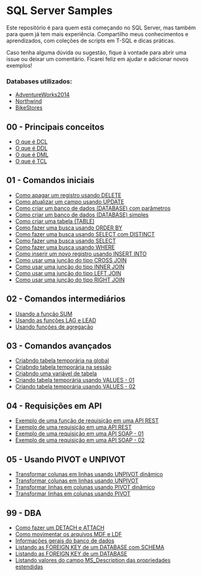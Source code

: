# SQL Server Samples

Este repositório é para quem está começando no SQL Server, mas também para quem já tem mais experiência. Compartilho meus conhecimentos e aprendizados, com coleções de scripts em T-SQL e dicas práticas.

Caso tenha alguma dúvida ou sugestão, fique à vontade para abrir uma issue ou deixar um comentário. Ficarei feliz em ajudar e adicionar novos exemplos!

### Databases utilizados:
- [AdventureWorks2014](https://learn.microsoft.com/pt-br/sql/samples/adventureworks-install-configure?view=sql-server-ver16&tabs=ssms)
- [Northwind](https://github.com/microsoft/sql-server-samples/tree/master/samples/databases/northwind-pubs)
- [BikeStores](https://www.sqlservertutorial.net/getting-started/sql-server-sample-database/)

## 00 - Principais conceitos

- [O que é DCL](00%20-%20Principais%20conceitos/O%20que%20%C3%A9%20DCL.sql)
- [O que é DDL](00%20-%20Principais%20conceitos/O%20que%20%C3%A9%20DDL.sql)
- [O que é DML](00%20-%20Principais%20conceitos/O%20que%20%C3%A9%20DML.sql)
- [O que é TCL](00%20-%20Principais%20conceitos/O%20que%20%C3%A9%20TCL.sql)
## 01 - Comandos iniciais

- [Como apagar um registro usando DELETE](01%20-%20Comandos%20iniciais/Como%20apagar%20um%20registro%20usando%20DELETE.sql)
- [Como atualizar um campo usando UPDATE](01%20-%20Comandos%20iniciais/Como%20atualizar%20um%20campo%20usando%20UPDATE.sql)
- [Como criar um banco de dados (DATABASE) com parâmetros](01%20-%20Comandos%20iniciais/Como%20criar%20um%20banco%20de%20dados%20(DATABASE)%20com%20par%C3%A2metros.sql)
- [Como criar um banco de dados (DATABASE) simples](01%20-%20Comandos%20iniciais/Como%20criar%20um%20banco%20de%20dados%20(DATABASE)%20simples.sql)
- [Como criar uma tabela (TABLE)](01%20-%20Comandos%20iniciais/Como%20criar%20uma%20tabela%20(TABLE).sql)
- [Como fazer uma busca usando ORDER BY](01%20-%20Comandos%20iniciais/Como%20fazer%20uma%20busca%20usando%20ORDER%20BY.sql)
- [Como fazer uma busca usando SELECT com DISTINCT](01%20-%20Comandos%20iniciais/Como%20fazer%20uma%20busca%20usando%20SELECT%20com%20DISTINCT.sql)
- [Como fazer uma busca usando SELECT](01%20-%20Comandos%20iniciais/Como%20fazer%20uma%20busca%20usando%20SELECT.sql)
- [Como fazer uma busca usando WHERE](01%20-%20Comandos%20iniciais/Como%20fazer%20uma%20busca%20usando%20WHERE.sql)
- [Como inserir um novo registro usando INSERT INTO](01%20-%20Comandos%20iniciais/Como%20inserir%20um%20novo%20registro%20usando%20INSERT%20INTO.sql)
- [Como usar uma junção do tipo CROSS JOIN](01%20-%20Comandos%20iniciais/Como%20usar%20uma%20jun%C3%A7%C3%A3o%20do%20tipo%20CROSS%20JOIN.sql)
- [Como usar uma junção do tipo INNER JOIN](01%20-%20Comandos%20iniciais/Como%20usar%20uma%20jun%C3%A7%C3%A3o%20do%20tipo%20INNER%20JOIN.sql)
- [Como usar uma junção do tipo LEFT JOIN](01%20-%20Comandos%20iniciais/Como%20usar%20uma%20jun%C3%A7%C3%A3o%20do%20tipo%20LEFT%20JOIN.sql)
- [Como usar uma junção do tipo RIGHT JOIN](01%20-%20Comandos%20iniciais/Como%20usar%20uma%20jun%C3%A7%C3%A3o%20do%20tipo%20RIGHT%20JOIN.sql)
## 02 - Comandos intermediários

- [Usando a função SUM](02%20-%20Comandos%20intermedi%C3%A1rios/Usando%20a%20fun%C3%A7%C3%A3o%20SUM.sql)
- [Usando as funções LAG e LEAD](02%20-%20Comandos%20intermedi%C3%A1rios/Usando%20as%20fun%C3%A7%C3%B5es%20LAG%20e%20LEAD.sql)
- [Usando funções de agregação](02%20-%20Comandos%20intermedi%C3%A1rios/Usando%20fun%C3%A7%C3%B5es%20de%20agrega%C3%A7%C3%A3o.sql)
## 03 - Comandos avançados

- [Criabndo tabela temporária na global](03%20-%20Comandos%20avan%C3%A7ados/Criabndo%20tabela%20tempor%C3%A1ria%20na%20global.sql)
- [Criabndo tabela temporária na sessão](03%20-%20Comandos%20avan%C3%A7ados/Criabndo%20tabela%20tempor%C3%A1ria%20na%20sess%C3%A3o.sql)
- [Criabndo uma variável de tabela](03%20-%20Comandos%20avan%C3%A7ados/Criabndo%20uma%20vari%C3%A1vel%20de%20tabela.sql)
- [Criando tabela temporária usando VALUES - 01](03%20-%20Comandos%20avan%C3%A7ados/Criando%20tabela%20tempor%C3%A1ria%20usando%20VALUES%20-%2001.sql)
- [Criando tabela temporária usando VALUES - 02](03%20-%20Comandos%20avan%C3%A7ados/Criando%20tabela%20tempor%C3%A1ria%20usando%20VALUES%20-%2002.sql)
## 04 - Requisições em API

- [Exemplo de uma função de requisição em uma API REST](04%20-%20Requisi%C3%A7%C3%B5es%20em%20API/Exemplo%20de%20uma%20fun%C3%A7%C3%A3o%20de%20requisi%C3%A7%C3%A3o%20em%20uma%20API%20REST.sql)
- [Exemplo de uma requisição em uma API REST ](04%20-%20Requisi%C3%A7%C3%B5es%20em%20API/Exemplo%20de%20uma%20requisi%C3%A7%C3%A3o%20em%20uma%20API%20REST%20.sql)
- [Exemplo de uma requisição em uma API SOAP - 01](04%20-%20Requisi%C3%A7%C3%B5es%20em%20API/Exemplo%20de%20uma%20requisi%C3%A7%C3%A3o%20em%20uma%20API%20SOAP%20-%2001.sql)
- [Exemplo de uma requisição em uma API SOAP - 02](04%20-%20Requisi%C3%A7%C3%B5es%20em%20API/Exemplo%20de%20uma%20requisi%C3%A7%C3%A3o%20em%20uma%20API%20SOAP%20-%2002.sql)
## 05 - Usando PIVOT e UNPIVOT

- [Transformar colunas em linhas usando UNPIVOT dinâmico](05%20-%20Usando%20PIVOT%20e%20UNPIVOT/Transformar%20colunas%20em%20linhas%20usando%20UNPIVOT%20din%C3%A2mico.sql)
- [Transformar colunas em linhas usando UNPIVOT](05%20-%20Usando%20PIVOT%20e%20UNPIVOT/Transformar%20colunas%20em%20linhas%20usando%20UNPIVOT.sql)
- [Transformar linhas em colunas usando PIVOT dinâmico](05%20-%20Usando%20PIVOT%20e%20UNPIVOT/Transformar%20linhas%20em%20colunas%20usando%20PIVOT%20din%C3%A2mico.sql)
- [Transformar linhas em colunas usando PIVOT](05%20-%20Usando%20PIVOT%20e%20UNPIVOT/Transformar%20linhas%20em%20colunas%20usando%20PIVOT.sql)
## 99 - DBA

- [Como fazer um DETACH e ATTACH](99%20-%20DBA/Como%20fazer%20um%20DETACH%20e%20ATTACH.sql)
- [Como movimentar os arquivos MDF e LDF](99%20-%20DBA/Como%20movimentar%20os%20arquivos%20MDF%20e%20LDF.sql)
- [Informações gerais do banco de dados](99%20-%20DBA/Informa%C3%A7%C3%B5es%20gerais%20do%20banco%20de%20dados.sql)
- [Listando as FOREIGN KEY de um DATABASE com SCHEMA](99%20-%20DBA/Listando%20as%20FOREIGN%20KEY%20de%20um%20DATABASE%20com%20SCHEMA.sql)
- [Listando as FOREIGN KEY de um DATABASE](99%20-%20DBA/Listando%20as%20FOREIGN%20KEY%20de%20um%20DATABASE.sql)
- [Listando valores do campo MS_Description das propriedades estendidas](99%20-%20DBA/Listando%20valores%20do%20campo%20MS_Description%20das%20propriedades%20estendidas.sql)
